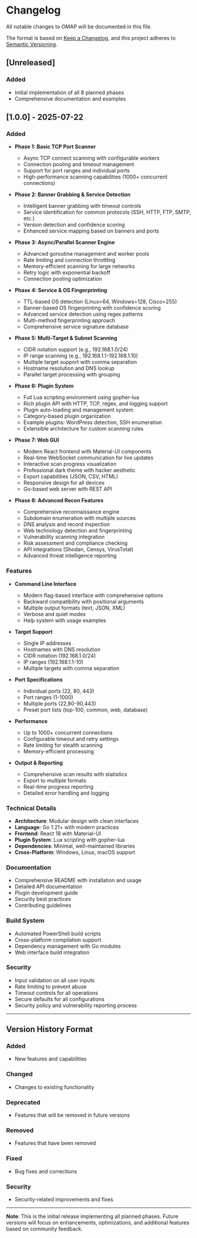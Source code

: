 # Changelog

All notable changes to OMAP will be documented in this file.

The format is based on [Keep a Changelog](https://keepachangelog.com/en/1.0.0/),
and this project adheres to [Semantic Versioning](https://semver.org/spec/v2.0.0.html).

## [Unreleased]

### Added
- Initial implementation of all 8 planned phases
- Comprehensive documentation and examples

## [1.0.0] - 2025-07-22

### Added
- **Phase 1: Basic TCP Port Scanner**
  - Async TCP connect scanning with configurable workers
  - Connection pooling and timeout management
  - Support for port ranges and individual ports
  - High-performance scanning capabilities (1000+ concurrent connections)

- **Phase 2: Banner Grabbing & Service Detection**
  - Intelligent banner grabbing with timeout controls
  - Service identification for common protocols (SSH, HTTP, FTP, SMTP, etc.)
  - Version detection and confidence scoring
  - Enhanced service mapping based on banners and ports

- **Phase 3: Async/Parallel Scanner Engine**
  - Advanced goroutine management and worker pools
  - Rate limiting and connection throttling
  - Memory-efficient scanning for large networks
  - Retry logic with exponential backoff
  - Connection pooling optimization

- **Phase 4: Service & OS Fingerprinting**
  - TTL-based OS detection (Linux=64, Windows=128, Cisco=255)
  - Banner-based OS fingerprinting with confidence scoring
  - Advanced service detection using regex patterns
  - Multi-method fingerprinting approach
  - Comprehensive service signature database

- **Phase 5: Multi-Target & Subnet Scanning**
  - CIDR notation support (e.g., 192.168.1.0/24)
  - IP range scanning (e.g., 192.168.1.1-192.168.1.10)
  - Multiple target support with comma separation
  - Hostname resolution and DNS lookup
  - Parallel target processing with grouping

- **Phase 6: Plugin System**
  - Full Lua scripting environment using gopher-lua
  - Rich plugin API with HTTP, TCP, regex, and logging support
  - Plugin auto-loading and management system
  - Category-based plugin organization
  - Example plugins: WordPress detection, SSH enumeration
  - Extensible architecture for custom scanning rules

- **Phase 7: Web GUI**
  - Modern React frontend with Material-UI components
  - Real-time WebSocket communication for live updates
  - Interactive scan progress visualization
  - Professional dark theme with hacker aesthetic
  - Export capabilities (JSON, CSV, HTML)
  - Responsive design for all devices
  - Go-based web server with REST API

- **Phase 8: Advanced Recon Features**
  - Comprehensive reconnaissance engine
  - Subdomain enumeration with multiple sources
  - DNS analysis and record inspection
  - Web technology detection and fingerprinting
  - Vulnerability scanning integration
  - Risk assessment and compliance checking
  - API integrations (Shodan, Censys, VirusTotal)
  - Advanced threat intelligence reporting

### Features
- **Command Line Interface**
  - Modern flag-based interface with comprehensive options
  - Backward compatibility with positional arguments
  - Multiple output formats (text, JSON, XML)
  - Verbose and quiet modes
  - Help system with usage examples

- **Target Support**
  - Single IP addresses
  - Hostnames with DNS resolution
  - CIDR notation (192.168.1.0/24)
  - IP ranges (192.168.1.1-10)
  - Multiple targets with comma separation

- **Port Specifications**
  - Individual ports (22, 80, 443)
  - Port ranges (1-1000)
  - Multiple ports (22,80-90,443)
  - Preset port lists (top-100, common, web, database)

- **Performance**
  - Up to 1000+ concurrent connections
  - Configurable timeout and retry settings
  - Rate limiting for stealth scanning
  - Memory-efficient processing

- **Output & Reporting**
  - Comprehensive scan results with statistics
  - Export to multiple formats
  - Real-time progress reporting
  - Detailed error handling and logging

### Technical Details
- **Architecture**: Modular design with clean interfaces
- **Language**: Go 1.21+ with modern practices
- **Frontend**: React 18 with Material-UI
- **Plugin System**: Lua scripting with gopher-lua
- **Dependencies**: Minimal, well-maintained libraries
- **Cross-Platform**: Windows, Linux, macOS support

### Documentation
- Comprehensive README with installation and usage
- Detailed API documentation
- Plugin development guide
- Security best practices
- Contributing guidelines

### Build System
- Automated PowerShell build scripts
- Cross-platform compilation support
- Dependency management with Go modules
- Web interface build integration

### Security
- Input validation on all user inputs
- Rate limiting to prevent abuse
- Timeout controls for all operations
- Secure defaults for all configurations
- Security policy and vulnerability reporting process

---

## Version History Format

### Added
- New features and capabilities

### Changed
- Changes to existing functionality

### Deprecated
- Features that will be removed in future versions

### Removed
- Features that have been removed

### Fixed
- Bug fixes and corrections

### Security
- Security-related improvements and fixes

---

**Note**: This is the initial release implementing all planned phases. Future versions will focus on enhancements, optimizations, and additional features based on community feedback.
